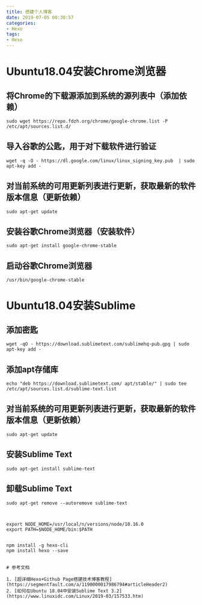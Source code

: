 ```yaml
---
title: 搭建个人博客
date: 2019-07-05 00:30:57
categories:
- Hexo
tags: 
- Hexo
---
```


# Ubuntu18.04安装Chrome浏览器

## 将Chrome的下载源添加到系统的源列表中（添加依赖）
```
sudo wget https://repo.fdzh.org/chrome/google-chrome.list -P /etc/apt/sources.list.d/
```

## 导入谷歌的公匙，用于对下载软件进行验证
```
wget -q -O - https://dl.google.com/linux/linux_signing_key.pub  | sudo apt-key add -
```

## 对当前系统的可用更新列表进行更新，获取最新的软件版本信息（更新依赖）
```
sudo apt-get update
```

## 安装谷歌Chrome浏览器（安装软件）
```
sudo apt-get install google-chrome-stable
```

## 启动谷歌Chrome浏览器
```
/usr/bin/google-chrome-stable
```

# Ubuntu18.04安装Sublime

## 添加密匙
```
wget -qO - https://download.sublimetext.com/sublimehq-pub.gpg | sudo apt-key add -
```

## 添加apt存储库
```
echo "deb https://download.sublimetext.com/ apt/stable/" | sudo tee /etc/apt/sources.list.d/sublime-text.list
```

## 对当前系统的可用更新列表进行更新，获取最新的软件版本信息（更新依赖）
```
sudo apt-get update
```

## 安装Sublime Text
```
sudo apt-get install sublime-text
```

## 卸载Sublime Text
```
sudo apt-get remove --autoremove sublime-text



export NODE_HOME=/usr/local/n/versions/node/10.16.0
export PATH=$NODE_HOME/bin:$PATH


npm install -g hexo-cli
npm install hexo --save


# 参考文档

1. [超详细Hexo+Github Page搭建技术博客教程](https://segmentfault.com/a/1190000017986794#articleHeader2)
2. [如何在Ubuntu 18.04中安装Sublime Text 3.2](https://www.linuxidc.com/Linux/2019-03/157533.htm)

